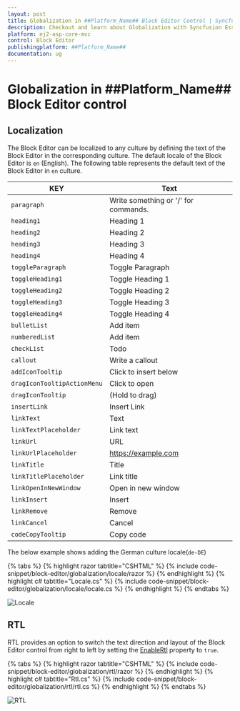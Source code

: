 ```yaml
---
layout: post
title: Globalization in ##Platform_Name## Block Editor Control | Syncfusion
description: Checkout and learn about Globalization with Syncfusion Essential ##Platform_Name## BlockEditor control, its elements, and more details.
platform: ej2-asp-core-mvc
control: Block Editor
publishingplatform: ##Platform_Name##
documentation: ug
---
```


# Globalization in ##Platform_Name## Block Editor control

## Localization

The Block Editor can be localized to any culture by defining the text of the Block Editor in the corresponding culture. The default locale of the Block Editor is `en` (English). The following table represents the default text of the Block Editor in `en` culture.

|KEY|Text|
|----|----|
|`paragraph`|Write something or '/' for commands.|
|`heading1`|Heading 1|
|`heading2`|Heading 2|
|`heading3`|Heading 3|
|`heading4`|Heading 4|
|`toggleParagraph`|Toggle Paragraph|
|`toggleHeading1`|Toggle Heading 1|
|`toggleHeading2`|Toggle Heading 2|
|`toggleHeading3`|Toggle Heading 3|
|`toggleHeading4`|Toggle Heading 4|
|`bulletList`|Add item|
|`numberedList`|Add item|
|`checkList`|Todo|
|`callout`|Write a callout|
|`addIconTooltip`|Click to insert below|
|`dragIconTooltipActionMenu`|Click to open|
|`dragIconTooltip`|(Hold to drag)|
|`insertLink`|Insert Link|
|`linkText`|Text|
|`linkTextPlaceholder`|Link text|
|`linkUrl`|URL|
|`linkUrlPlaceholder`|https://example.com|
|`linkTitle`|Title|
|`linkTitlePlaceholder`|Link title|
|`linkOpenInNewWindow`|Open in new window|
|`linkInsert`|Insert|
|`linkRemove`|Remove|
|`linkCancel`|Cancel|
|`codeCopyTooltip`|Copy code|

The below example shows adding the German culture locale(`de-DE`)

{% tabs %}
{% highlight razor tabtitle="CSHTML" %}
{% include code-snippet/block-editor/globalization/locale/razor %}
{% endhighlight %}
{% highlight c# tabtitle="Locale.cs" %}
{% include code-snippet/block-editor/globalization/locale/locale.cs %}
{% endhighlight %}
{% endtabs %}

![Locale](images/locale.png)

## RTL

RTL provides an option to switch the text direction and layout of the Block Editor control from right to left by setting the [EnableRtl](https://help.syncfusion.com/cr/aspnetmvc-js2/Syncfusion.EJ2.BlockEditor.BlockEditor.html#Syncfusion_EJ2_BlockEditor_BlockEditor_EnableRtl) property to `true`.

{% tabs %}
{% highlight razor tabtitle="CSHTML" %}
{% include code-snippet/block-editor/globalization/rtl/razor %}
{% endhighlight %}
{% highlight c# tabtitle="Rtl.cs" %}
{% include code-snippet/block-editor/globalization/rtl/rtl.cs %}
{% endhighlight %}
{% endtabs %}

![RTL](images/rtl.png)
